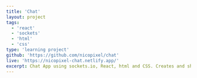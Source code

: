 ```yaml
---
title: 'Chat'
layout: project
tags:
  - 'react'
  - 'sockets'
  - 'html'
  - 'css'
type: 'learning project'
github: 'https://github.com/nicopixel/chat'
live: 'https://nicopixel-chat.netlify.app/'
excerpt: Chat App using sockets.io, React, html and CSS. Creates and share your message and Real location with other folks. Be careful with your bad words...
---
```

